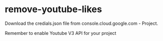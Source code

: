 # remove-youtube-likes

Download the credials.json file from console.cloud.google.com - Project.

Remember to enable Youtube V3 API for your project
